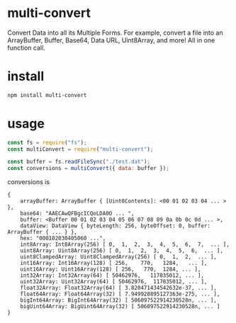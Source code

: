 # multi-convert
Convert Data into all its Multiple Forms.  For example, convert a file into an ArrayBuffer, Buffer, Base64, Data URL, Uint8Array, and more!  All in one function call.

# install
```bash
npm install multi-convert
```

# usage
```js
const fs = require("fs");
const multiConvert = require("multi-convert");

const buffer = fs.readFileSync("./test.dat");
const conversions = multiConvert({ data: buffer });
```
conversions is
```
{
    arrayBuffer: ArrayBuffer { [Uint8Contents]: <00 01 02 03 04 ... > },
    base64: "AAECAwQFBgcICQoLDA0O ... ",
    buffer: <Buffer 00 01 02 03 04 05 06 07 08 09 0a 0b 0c 0d ... >,
    dataView: DataView { byteLength: 256, byteOffset: 0, buffer: ArrayBuffer { ... } },
    hex: "000102030405060 ...",
    int8Array: Int8Array(256) [ 0,  1,  2,  3,  4,  5,  6,  7,  ... ],
    uint8Array: Uint8Array(256) [ 0,  1,  2,  3,  4,  5,  6,  ... ],
    uint8ClampedArray: Uint8ClampedArray(256) [ 0,  1,  2,  ... ],
    int16Array: Int16Array(128) [ 256,    770,   1284,   ... ],
    uint16Array: Uint16Array(128) [ 256,   770,  1284, ... ],
    int32Array: Int32Array(64) [ 50462976,   117835012, ... ],
    uint32Array: Uint32Array(64) [ 50462976,  117835012, ... ],
    float32Array: Float32Array(64) [ 3.820471434542632e-37, ... ],
    float64Array: Float64Array(32) [ 7.949928895127363e-275, ... ],
    bigInt64Array: BigInt64Array(32) [ 506097522914230528n, ... ],
    bigUint64Array: BigUint64Array(32) [ 506097522914230528n, ... ]
}
```